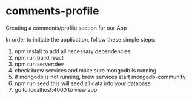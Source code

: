 # comments-profile
Creating a comments/profile section for our App

In order to initiate the application, follow these simple steps:

1) npm install to add all necessary dependencies
2) npm run build:react
3) npm run server:dev
4) check brew services and make sure mongodb is running
5) if mongodb is not running, brew services start mongodb-community
6) npm run seed 
    this will seed all data into your database
7) go to localhost:4000 to view app